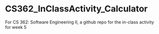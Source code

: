 # CS362_InClassActivity_Calculator
For CS 362: Software Engineering II, a github repo for the in-class activity for week 5
